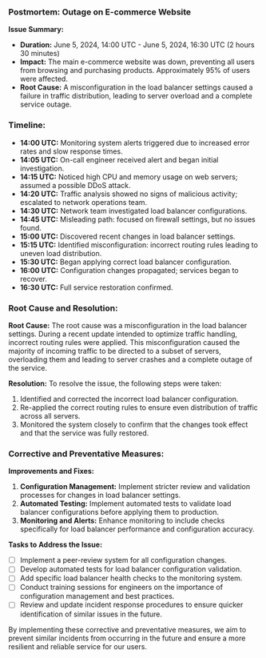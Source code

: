 ### Postmortem: Outage on E-commerce Website

**Issue Summary:**
- **Duration:** June 5, 2024, 14:00 UTC - June 5, 2024, 16:30 UTC (2 hours 30 minutes)
- **Impact:** The main e-commerce website was down, preventing all users from browsing and purchasing products. Approximately 95% of users were affected.
- **Root Cause:** A misconfiguration in the load balancer settings caused a failure in traffic distribution, leading to server overload and a complete service outage.

### Timeline:

- **14:00 UTC:** Monitoring system alerts triggered due to increased error rates and slow response times.
- **14:05 UTC:** On-call engineer received alert and began initial investigation.
- **14:15 UTC:** Noticed high CPU and memory usage on web servers; assumed a possible DDoS attack.
- **14:20 UTC:** Traffic analysis showed no signs of malicious activity; escalated to network operations team.
- **14:30 UTC:** Network team investigated load balancer configurations.
- **14:45 UTC:** Misleading path: focused on firewall settings, but no issues found.
- **15:00 UTC:** Discovered recent changes in load balancer settings.
- **15:15 UTC:** Identified misconfiguration: incorrect routing rules leading to uneven load distribution.
- **15:30 UTC:** Began applying correct load balancer configuration.
- **16:00 UTC:** Configuration changes propagated; services began to recover.
- **16:30 UTC:** Full service restoration confirmed.

### Root Cause and Resolution:

**Root Cause:**
The root cause was a misconfiguration in the load balancer settings. During a recent update intended to optimize traffic handling, incorrect routing rules were applied. This misconfiguration caused the majority of incoming traffic to be directed to a subset of servers, overloading them and leading to server crashes and a complete outage of the service.

**Resolution:**
To resolve the issue, the following steps were taken:
1. Identified and corrected the incorrect load balancer configuration.
2. Re-applied the correct routing rules to ensure even distribution of traffic across all servers.
3. Monitored the system closely to confirm that the changes took effect and that the service was fully restored.

### Corrective and Preventative Measures:

**Improvements and Fixes:**
1. **Configuration Management:** Implement stricter review and validation processes for changes in load balancer settings.
2. **Automated Testing:** Implement automated tests to validate load balancer configurations before applying them to production.
3. **Monitoring and Alerts:** Enhance monitoring to include checks specifically for load balancer performance and configuration accuracy.

**Tasks to Address the Issue:**
- [ ] Implement a peer-review system for all configuration changes.
- [ ] Develop automated tests for load balancer configuration validation.
- [ ] Add specific load balancer health checks to the monitoring system.
- [ ] Conduct training sessions for engineers on the importance of configuration management and best practices.
- [ ] Review and update incident response procedures to ensure quicker identification of similar issues in the future.

By implementing these corrective and preventative measures, we aim to prevent similar incidents from occurring in the future and ensure a more resilient and reliable service for our users.
